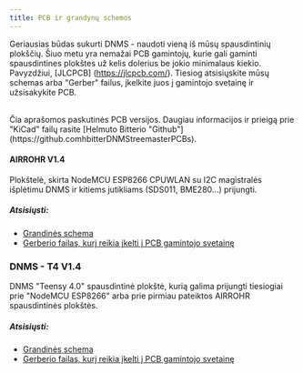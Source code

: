 ```yaml
---
title: PCB ir grandynų schemos
---
```


Geriausias būdas sukurti DNMS - naudoti vieną iš mūsų spausdintinių plokščių.
Šiuo metu yra nemažai PCB gamintojų, kurie gali gaminti spausdintines plokštes už kelis dolerius be jokio minimalaus kiekio. Pavyzdžiui, [JLCPCB] (https://jlcpcb.com/).
Tiesiog atsisiųskite mūsų schemas arba "Gerber" failus, įkelkite juos į gamintojo svetainę ir užsisakykite PCB.

<br>
Čia aprašomos paskutinės PCB versijos. Daugiau informacijos ir prieigą prie "KiCad" failų rasite [Helmuto Bitterio "Github"](https://github.comhbitterDNMStreemasterPCBs).

#### AIRROHR V1.4
Plokštelė, skirta NodeMCU ESP8266 CPUWLAN su I2C magistralės išplėtimu DNMS ir kitiems jutikliams (SDS011, BME280...) prijungti.


##### Atsisiųsti:
* [Grandinės schema](../docs/dnms/airrohr-PCB-circuit-diagram.pdf)
* [Gerberio failas, kurį reikia įkelti į PCB gamintojo svetainę](.../docs/dnms/airrohr-PCB-circuit-diagram-gerber.zip)


### DNMS - T4 V1.4
DNMS "Teensy 4.0" spausdintinė plokštė, kurią galima prijungti tiesiogiai prie "NodeMCU ESP8266" arba prie pirmiau pateiktos AIRROHR spausdintinės plokštės.

##### Atsisiųsti:
* [Grandinės schema](...docsdnmsdnms-noise-measuring-teensy-40-circuit-diagram.pdf)
* [Gerberio failas, kurį reikia įkelti į PCB gamintojo svetainę](...docsdnmsdnms-noise-measuring-teensy-40-circuit-gerber.zip)

